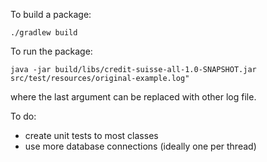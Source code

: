 To build a package:

```
./gradlew build
```

To run the package:

```
java -jar build/libs/credit-suisse-all-1.0-SNAPSHOT.jar src/test/resources/original-example.log"
```

where the last argument can be replaced with other log file.


To do:
* create unit tests to most classes
* use more database connections (ideally one per thread)
